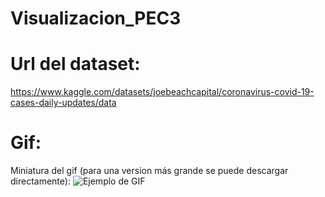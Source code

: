 # Visualizacion_PEC3

# Url del dataset:
https://www.kaggle.com/datasets/joebeachcapital/coronavirus-covid-19-cases-daily-updates/data


# Gif:

Miniatura del gif (para una version más grande se puede descargar directamente):
![Ejemplo de GIF](Storytelling.gif)

